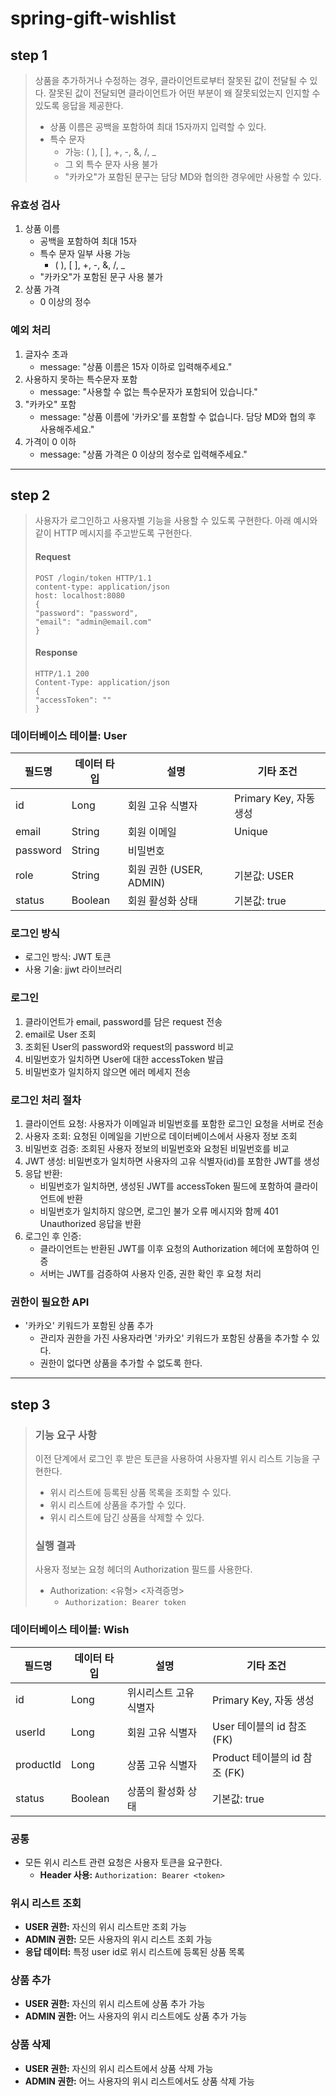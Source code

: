 # spring-gift-wishlist

## step 1
> 상품을 추가하거나 수정하는 경우, 클라이언트로부터 잘못된 값이 전달될 수 있다. 잘못된 값이 전달되면 클라이언트가 어떤 부분이 왜 잘못되었는지 인지할 수 있도록 응답을 제공한다. 
> - 상품 이름은 공백을 포함하여 최대 15자까지 입력할 수 있다.
> - 특수 문자
>   - 가능: ( ), [ ], +, -, &, /, _
>   - 그 외 특수 문자 사용 불가
>   - "카카오"가 포함된 문구는 담당 MD와 협의한 경우에만 사용할 수 있다.

### 유효성 검사
1. 상품 이름
    - 공백을 포함하여 최대 15자
    - 특수 문자 일부 사용 가능
        - ( ), [ ], +, -, &, /, _ 
    - "카카오"가 포함된 문구 사용 불가
2. 상품 가격
    - 0 이상의 정수

### 예외 처리
1. 글자수 초과
   - message: "상품 이름은 15자 이하로 입력해주세요."
2. 사용하지 못하는 특수문자 포함
   - message: "사용할 수 없는 특수문자가 포함되어 있습니다."
3. "카카오" 포함
   - message: "상품 이름에 '카카오'를 포함할 수 없습니다. 담당 MD와 협의 후 사용해주세요."
4. 가격이 0 이하
   - message: "상품 가격은 0 이상의 정수로 입력해주세요."
   
---

## step 2
> 사용자가 로그인하고 사용자별 기능을 사용할 수 있도록 구현한다. 
> 아래 예시와 같이 HTTP 메시지를 주고받도록 구현한다.
> #### Request
> ```
> POST /login/token HTTP/1.1
> content-type: application/json
> host: localhost:8080
> {
> "password": "password",
> "email": "admin@email.com"
> }
> ```
> #### Response
> ```
> HTTP/1.1 200
> Content-Type: application/json
> {
> "accessToken": ""
> }


### 데이터베이스 테이블: User

| 필드명  | 데이터 타입 | 설명                 | 기타 조건        |
|--------|-------------|---------------------|----------------|
| id     | Long        | 회원 고유 식별자       | Primary Key, 자동 생성 |
| email  | String      | 회원 이메일           | Unique         |
| password | String    | 비밀번호            |                 |
| role | String     | 회원 권한 (USER, ADMIN)   | 기본값: USER    |
| status | Boolean     | 회원 활성화 상태      | 기본값: true    |

### 로그인 방식
- 로그인 방식: JWT 토큰
- 사용 기술: jjwt 라이브러리

### 로그인
1. 클라이언트가 email, password를 담은 request 전송
2. email로 User 조회
3. 조회된 User의 password와 request의 password 비교
4. 비밀번호가 일치하면 User에 대한 accessToken 발급
5. 비밀번호가 일치하지 않으면 에러 메세지 전송

### 로그인 처리 절차
1. 클라이언트 요청: 사용자가 이메일과 비밀번호를 포함한 로그인 요청을 서버로 전송
2. 사용자 조회: 요청된 이메일을 기반으로 데이터베이스에서 사용자 정보 조회
3. 비밀번호 검증: 조회된 사용자 정보의 비밀번호와 요청된 비밀번호를 비교
4. JWT 생성: 비밀번호가 일치하면 사용자의 고유 식별자(id)를 포함한 JWT를 생성
5. 응답 반환:
   - 비밀번호가 일치하면, 생성된 JWT를 accessToken 필드에 포함하여 클라이언트에 반환
   - 비밀번호가 일치하지 않으면, 로그인 불가 오류 메시지와 함께 401 Unauthorized 응답을 반환
6. 로그인 후 인증: 
   - 클라이언트는 반환된 JWT를 이후 요청의 Authorization 헤더에 포함하여 인증
   - 서버는 JWT를 검증하여 사용자 인증, 권한 확인 후 요청 처리

### 권한이 필요한 API
- '카카오' 키워드가 포함된 상품 추가
  - 관리자 권한을 가진 사용자라면 '카카오' 키워드가 포함된 상품을 추가할 수 있다.
  - 권한이 없다면 상품을 추가할 수 없도록 한다.

---

## step 3
> ### 기능 요구 사항
> 이전 단계에서 로그인 후 받은 토큰을 사용하여 사용자별 위시 리스트 기능을 구현한다.
> - 위시 리스트에 등록된 상품 목록을 조회할 수 있다.
> - 위시 리스트에 상품을 추가할 수 있다.
> - 위시 리스트에 담긴 상품을 삭제할 수 있다.
> ### 실행 결과
>사용자 정보는 요청 헤더의 Authorization 필드를 사용한다.
> - Authorization: <유형> <자격증명>
>   - ```Authorization: Bearer token```


### 데이터베이스 테이블: Wish
| 필드명    | 데이터 타입 | 설명                    | 기타 조건               |
|-----------|-------------|-------------------------|-------------------------|
| id        | Long        | 위시리스트 고유 식별자   | Primary Key, 자동 생성  |
| userId    | Long        | 회원 고유 식별자         | User 테이블의 id 참조 (FK) |
| productId | Long        | 상품 고유 식별자         | Product 테이블의 id 참조 (FK) |
| status    | Boolean     | 상품의 활성화 상태       | 기본값: true            |

### 공통
- 모든 위시 리스트 관련 요청은 사용자 토큰을 요구한다.
   - **Header 사용:** `Authorization: Bearer <token>`

### 위시 리스트 조회
- **USER 권한:** 자신의 위시 리스트만 조회 가능
- **ADMIN 권한:** 모든 사용자의 위시 리스트 조회 가능
- **응답 데이터:** 특정 user id로 위시 리스트에 등록된 상품 목록

### 상품 추가
- **USER 권한:** 자신의 위시 리스트에 상품 추가 가능
- **ADMIN 권한:** 어느 사용자의 위시 리스트에도 상품 추가 가능

### 상품 삭제
- **USER 권한:** 자신의 위시 리스트에서 상품 삭제 가능
- **ADMIN 권한:** 어느 사용자의 위시 리스트에서도 상품 삭제 가능